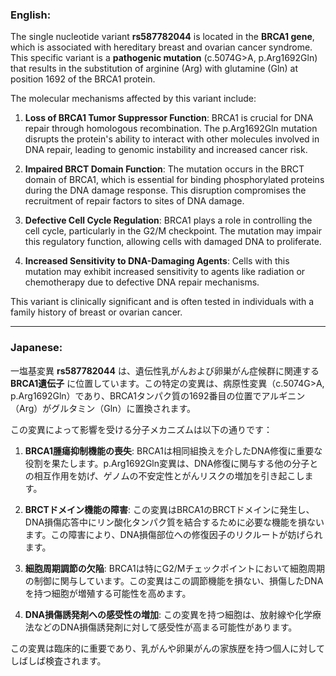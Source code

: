 ### English:
The single nucleotide variant **rs587782044** is located in the **BRCA1 gene**, which is associated with hereditary breast and ovarian cancer syndrome. This specific variant is a **pathogenic mutation** (c.5074G>A, p.Arg1692Gln) that results in the substitution of arginine (Arg) with glutamine (Gln) at position 1692 of the BRCA1 protein. 

The molecular mechanisms affected by this variant include:

1. **Loss of BRCA1 Tumor Suppressor Function**: BRCA1 is crucial for DNA repair through homologous recombination. The p.Arg1692Gln mutation disrupts the protein's ability to interact with other molecules involved in DNA repair, leading to genomic instability and increased cancer risk.

2. **Impaired BRCT Domain Function**: The mutation occurs in the BRCT domain of BRCA1, which is essential for binding phosphorylated proteins during the DNA damage response. This disruption compromises the recruitment of repair factors to sites of DNA damage.

3. **Defective Cell Cycle Regulation**: BRCA1 plays a role in controlling the cell cycle, particularly in the G2/M checkpoint. The mutation may impair this regulatory function, allowing cells with damaged DNA to proliferate.

4. **Increased Sensitivity to DNA-Damaging Agents**: Cells with this mutation may exhibit increased sensitivity to agents like radiation or chemotherapy due to defective DNA repair mechanisms.

This variant is clinically significant and is often tested in individuals with a family history of breast or ovarian cancer.

---

### Japanese:
一塩基変異 **rs587782044** は、遺伝性乳がんおよび卵巣がん症候群に関連する **BRCA1遺伝子** に位置しています。この特定の変異は、病原性変異（c.5074G>A, p.Arg1692Gln）であり、BRCA1タンパク質の1692番目の位置でアルギニン（Arg）がグルタミン（Gln）に置換されます。

この変異によって影響を受ける分子メカニズムは以下の通りです：

1. **BRCA1腫瘍抑制機能の喪失**: BRCA1は相同組換えを介したDNA修復に重要な役割を果たします。p.Arg1692Gln変異は、DNA修復に関与する他の分子との相互作用を妨げ、ゲノムの不安定性とがんリスクの増加を引き起こします。

2. **BRCTドメイン機能の障害**: この変異はBRCA1のBRCTドメインに発生し、DNA損傷応答中にリン酸化タンパク質を結合するために必要な機能を損ないます。この障害により、DNA損傷部位への修復因子のリクルートが妨げられます。

3. **細胞周期調節の欠陥**: BRCA1は特にG2/Mチェックポイントにおいて細胞周期の制御に関与しています。この変異はこの調節機能を損ない、損傷したDNAを持つ細胞が増殖する可能性を高めます。

4. **DNA損傷誘発剤への感受性の増加**: この変異を持つ細胞は、放射線や化学療法などのDNA損傷誘発剤に対して感受性が高まる可能性があります。

この変異は臨床的に重要であり、乳がんや卵巣がんの家族歴を持つ個人に対してしばしば検査されます。